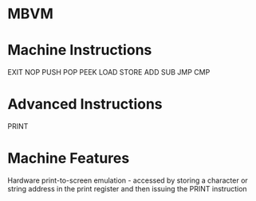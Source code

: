 MBVM
===

Machine Instructions
===
EXIT
NOP
PUSH
POP
PEEK
LOAD
STORE
ADD
SUB
JMP
CMP

Advanced Instructions
===
PRINT

Machine Features
===
Hardware print-to-screen emulation
    - accessed by storing a character or string address in the print register and then issuing the PRINT instruction